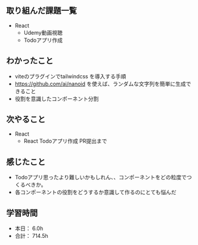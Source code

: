 ## 取り組んだ課題一覧

- React     
    - Udemy動画視聴
    - Todoアプリ作成


## わかったこと
- viteのプラグインでtailwindcss を導入する手順
- https://github.com/ai/nanoid を使えば、ランダムな文字列を簡単に生成できること
- 役割を意識したコンポーネント分割

## 次やること
- React
    - React Todoアプリ作成 PR提出まで


## 感じたこと
- Todoアプリ思ったより難しいかもしれん、、コンポーネントをどの粒度でつくるべきか。
- 各コンポーネントの役割をどうするか意識して作るのにとても悩んだ


## 学習時間

- 本日： 6.0h
- 合計： 714.5h